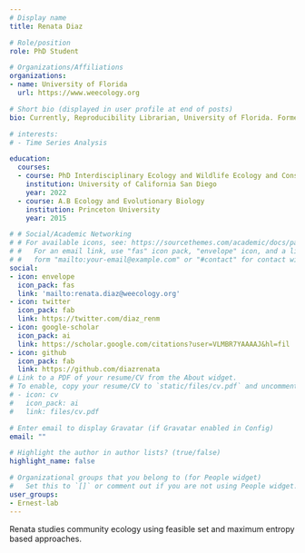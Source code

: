 ```yaml
---
# Display name
title: Renata Diaz

# Role/position
role: PhD Student

# Organizations/Affiliations
organizations:
- name: University of Florida
  url: https://www.weecology.org

# Short bio (displayed in user profile at end of posts)
bio: Currently, Reproducibility Librarian, University of Florida. Former Weecology Postdoc

# interests:
# - Time Series Analysis

education:
  courses:
  - course: PhD Interdisciplinary Ecology and Wildlife Ecology and Conservation
    institution: University of California San Diego
    year: 2022
  - course: A.B Ecology and Evolutionary Biology
    institution: Princeton University
    year: 2015

# # Social/Academic Networking
# # For available icons, see: https://sourcethemes.com/academic/docs/page-builder/#icons
# #   For an email link, use "fas" icon pack, "envelope" icon, and a link in the
# #   form "mailto:your-email@example.com" or "#contact" for contact widget.
social:
- icon: envelope
  icon_pack: fas
  link: 'mailto:renata.diaz@weecology.org'
- icon: twitter
  icon_pack: fab
  link: https://twitter.com/diaz_renm
- icon: google-scholar
  icon_pack: ai
  link: https://scholar.google.com/citations?user=VLMBR7YAAAAJ&hl=fil
- icon: github
  icon_pack: fab
  link: https://github.com/diazrenata
# Link to a PDF of your resume/CV from the About widget.
# To enable, copy your resume/CV to `static/files/cv.pdf` and uncomment the lines below.
# - icon: cv
#   icon_pack: ai
#   link: files/cv.pdf

# Enter email to display Gravatar (if Gravatar enabled in Config)
email: ""

# Highlight the author in author lists? (true/false)
highlight_name: false

# Organizational groups that you belong to (for People widget)
#   Set this to `[]` or comment out if you are not using People widget.
user_groups:
- Ernest-lab
---
```


Renata studies community ecology using feasible set and maximum entropy based approaches.